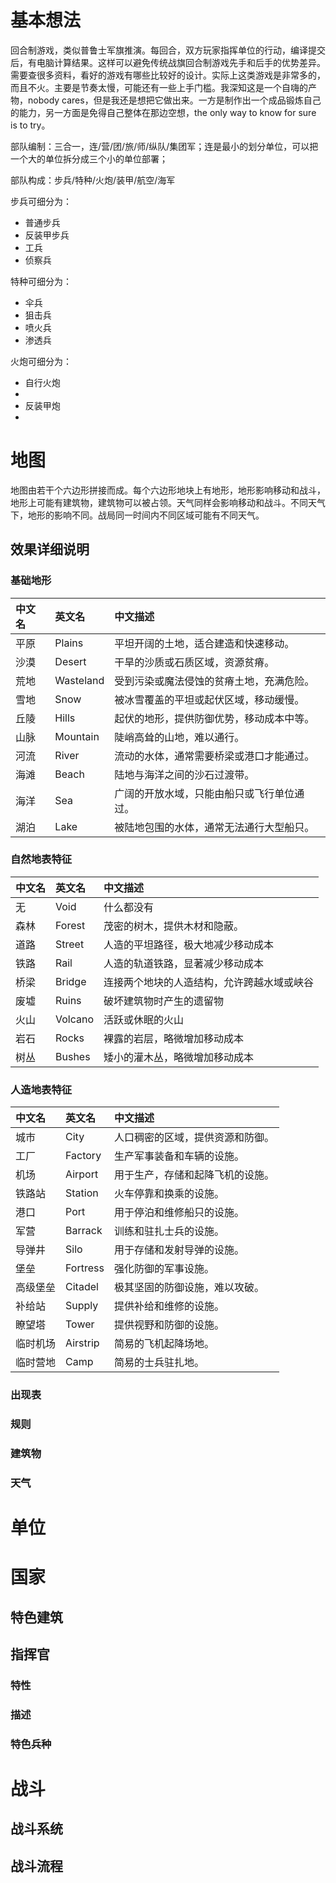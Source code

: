 # 基本想法

回合制游戏，类似普鲁士军旗推演。每回合，双方玩家指挥单位的行动，编译提交后，有电脑计算结果。这样可以避免传统战旗回合制游戏先手和后手的优势差异。需要查很多资料，看好的游戏有哪些比较好的设计。实际上这类游戏是非常多的，而且不火。主要是节奏太慢，可能还有一些上手门槛。我深知这是一个自嗨的产物，nobody cares，但是我还是想把它做出来。一方是制作出一个成品锻炼自己的能力，另一方面是免得自己整体在那边空想，the only way to know for sure is to try。

部队编制：三合一，连/营/团/旅/师/纵队/集团军；连是最小的划分单位，可以把一个大的单位拆分成三个小的单位部署；

部队构成：步兵/特种/火炮/装甲/航空/海军

步兵可细分为：
- 普通步兵
- 反装甲步兵
- 工兵
- 侦察兵

特种可细分为：
- 伞兵
- 狙击兵
- 喷火兵
- 渗透兵

火炮可细分为：
- 自行火炮
- 
- 反装甲炮
- 

# 地图
地图由若干个六边形拼接而成。每个六边形地块上有地形，地形影响移动和战斗，地形上可能有建筑物，建筑物可以被占领。天气同样会影响移动和战斗。不同天气下，地形的影响不同。战局同一时间内不同区域可能有不同天气。

## 效果详细说明

### 基础地形

| 中文名 | 英文名    | 中文描述                                   |
| :----- | :-------- | :----------------------------------------- |
| 平原   | Plains    | 平坦开阔的土地，适合建造和快速移动。       |
| 沙漠   | Desert    | 干旱的沙质或石质区域，资源贫瘠。           |
| 荒地   | Wasteland | 受到污染或魔法侵蚀的贫瘠土地，充满危险。   |
| 雪地   | Snow      | 被冰雪覆盖的平坦或起伏区域，移动缓慢。     |
| 丘陵   | Hills     | 起伏的地形，提供防御优势，移动成本中等。   |
| 山脉   | Mountain  | 陡峭高耸的山地，难以通行。                 |
| 河流   | River     | 流动的水体，通常需要桥梁或港口才能通过。   |
| 海滩   | Beach     | 陆地与海洋之间的沙石过渡带。               |
| 海洋   | Sea       | 广阔的开放水域，只能由船只或飞行单位通过。 |
| 湖泊   | Lake      | 被陆地包围的水体，通常无法通行大型船只。   |

### 自然地表特征

| 中文名 | 英文名  | 中文描述                                   |
| :----- | :------ | :----------------------------------------- |
| 无     | Void    | 什么都没有                                 |
| 森林   | Forest  | 茂密的树木，提供木材和隐蔽。               |
| 道路   | Street  | 人造的平坦路径，极大地减少移动成本         |
| 铁路   | Rail    | 人造的轨道铁路，显著减少移动成本           |
| 桥梁   | Bridge  | 连接两个地块的人造结构，允许跨越水域或峡谷 |
| 废墟   | Ruins   | 破坏建筑物时产生的遗留物                   |
| 火山   | Volcano | 活跃或休眠的火山                           |
| 岩石   | Rocks   | 裸露的岩层，略微增加移动成本               |
| 树丛   | Bushes  | 矮小的灌木丛，略微增加移动成本             |

### 人造地表特征

| 中文名   | 英文名   | 中文描述                         |
| :------- | :------- | :------------------------------- |
| 城市     | City     | 人口稠密的区域，提供资源和防御。 |
| 工厂     | Factory  | 生产军事装备和车辆的设施。       |
| 机场     | Airport  | 用于生产，存储和起降飞机的设施。 |
| 铁路站   | Station  | 火车停靠和换乘的设施。           |
| 港口     | Port     | 用于停泊和维修船只的设施。       |
| 军营     | Barrack  | 训练和驻扎士兵的设施。           |
| 导弹井   | Silo     | 用于存储和发射导弹的设施。       |
| 堡垒     | Fortress | 强化防御的军事设施。             |
| 高级堡垒 | Citadel  | 极其坚固的防御设施，难以攻破。   |
| 补给站   | Supply   | 提供补给和维修的设施。           |
| 瞭望塔   | Tower    | 提供视野和防御的设施。           |
| 临时机场 | Airstrip | 简易的飞机起降场地。             |
| 临时营地 | Camp     | 简易的士兵驻扎地。               |

### 出现表

### 规则



### 建筑物

### 天气

# 单位

# 国家

##

## 特色建筑

## 指挥官

### 特性

### 描述

### 特色兵种

# 战斗

## 战斗系统

## 战斗流程
